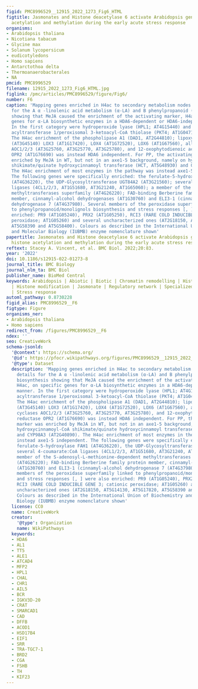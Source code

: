 ```yaml
---
figid: PMC8996529__12915_2022_1273_Fig6_HTML
figtitle: Jasmonates and Histone deacetylase 6 activate Arabidopsis genome-wide histone
  acetylation and methylation during the early acute stress response
organisms:
- Arabidopsis thaliana
- Nicotiana tabacum
- Glycine max
- Solanum lycopersicum
- eudicotyledons
- Homo sapiens
- Antarctothoa delta
- Thermoanaerobacterales
- NA
pmcid: PMC8996529
filename: 12915_2022_1273_Fig6_HTML.jpg
figlink: /pmc/articles/PMC8996529/figure/Fig6/
number: F6
caption: 'Mapping genes enriched in H4ac to secondary metabolism nodes. Mapping details
  for the A α -linolenic acid metabolism (α-LA) and B phenylpropanoid (PP) biosynthesis
  showing that MeJA caused the enrichment of the activating marker, H4ac, on specific
  genes for α-LA biosynthetic enzymes in a HDA6-dependent or HDA6-independent manner.
  In the first category were hydroperoxide lyase (HPL1; AT4G15440) and acetyl-CoA
  acyltransferase 1/peroxisomal 3-ketoacyl-CoA thiolase (PKT4; AT1G04710) (WT +MeJA).
  The H4ac enrichment of the phospholipase A1 (DAD1, AT2G44810); lipoxygenases LOX2
  (AT3G45140) LOX3 (AT1G17420), LOX4 (AT1G72520), LOX6 (AT1G67560), allene oxide cyclases
  AOC1/2/3 (AT3G25760, AT3G25770, AT3G25780), and 12-oxophytodienoic acid reductase
  OPR2 (AT1G76690) was instead HDA6 independent. For PP, the activating marker was
  enriched by MeJA in WT, but not in an axe1-5 background, namely on hydroxycinnamoyl-CoA
  shikimate/quinate hydroxycinnamoyl transferase (HCT, AT5G48930) and CYP98A3 (AT2G40890).
  The H4ac enrichment of most enzymes in the pathway was instead axe1-5 independent.
  The following genes were specifically enriched: the ferulate-5-hydroxylase FAH1
  (AT4G36220), the UDP-Glycosyltransferase UGT84A2 (AT3G21560); several 4-coumarate:CoA
  ligases (4CL1/2/3, AT1G51680, AT3G21240, AT1G65060); a member of the S-adenosyl-L-methionine-dependent
  methyltransferases superfamily (AT4G26220); FAD-binding Berberine family protein
  member, cinnamyl-alcohol dehydrogenases (AT1G30760) and ELI3-1 (cinnamyl-alcohol
  dehydrogenase 7 (AT4G37980). Several members of the peroxidase superfamily linked
  to phenylpropanoid/monolignols biosynthesis and stress responses [, ] were also
  enriched: PR9 (AT1G05240), PRX2 (AT1G05250), RCI3 (RARE COLD INDUCIBLE GENE 3; cationic
  peroxidase; AT1G05260) and several uncharacterized ones (AT2G18150, AT5G14130, AT5G17820,
  AT5G58390 and AT5G58400). Colours as described in the International Union of Biochemistry
  and Molecular Biology (IUBMB) enzyme nomenclature shown'
papertitle: Jasmonates and Histone deacetylase 6 activate Arabidopsis genome-wide
  histone acetylation and methylation during the early acute stress response.
reftext: Stacey A. Vincent, et al. BMC Biol. 2022;20:83.
year: '2022'
doi: 10.1186/s12915-022-01273-8
journal_title: BMC Biology
journal_nlm_ta: BMC Biol
publisher_name: BioMed Central
keywords: Arabidopsis | Abiotic | Biotic | Chromatin remodelling | Histone deacetylase
  | Histone modification | Jasmonate | Regulatory network | Specialized metabolism
  | Stress response
automl_pathway: 0.8730228
figid_alias: PMC8996529__F6
figtype: Figure
organisms_ner:
- Arabidopsis thaliana
- Homo sapiens
redirect_from: /figures/PMC8996529__F6
ndex: ''
seo: CreativeWork
schema-jsonld:
  '@context': https://schema.org/
  '@id': https://pfocr.wikipathways.org/figures/PMC8996529__12915_2022_1273_Fig6_HTML.html
  '@type': Dataset
  description: 'Mapping genes enriched in H4ac to secondary metabolism nodes. Mapping
    details for the A α -linolenic acid metabolism (α-LA) and B phenylpropanoid (PP)
    biosynthesis showing that MeJA caused the enrichment of the activating marker,
    H4ac, on specific genes for α-LA biosynthetic enzymes in a HDA6-dependent or HDA6-independent
    manner. In the first category were hydroperoxide lyase (HPL1; AT4G15440) and acetyl-CoA
    acyltransferase 1/peroxisomal 3-ketoacyl-CoA thiolase (PKT4; AT1G04710) (WT +MeJA).
    The H4ac enrichment of the phospholipase A1 (DAD1, AT2G44810); lipoxygenases LOX2
    (AT3G45140) LOX3 (AT1G17420), LOX4 (AT1G72520), LOX6 (AT1G67560), allene oxide
    cyclases AOC1/2/3 (AT3G25760, AT3G25770, AT3G25780), and 12-oxophytodienoic acid
    reductase OPR2 (AT1G76690) was instead HDA6 independent. For PP, the activating
    marker was enriched by MeJA in WT, but not in an axe1-5 background, namely on
    hydroxycinnamoyl-CoA shikimate/quinate hydroxycinnamoyl transferase (HCT, AT5G48930)
    and CYP98A3 (AT2G40890). The H4ac enrichment of most enzymes in the pathway was
    instead axe1-5 independent. The following genes were specifically enriched: the
    ferulate-5-hydroxylase FAH1 (AT4G36220), the UDP-Glycosyltransferase UGT84A2 (AT3G21560);
    several 4-coumarate:CoA ligases (4CL1/2/3, AT1G51680, AT3G21240, AT1G65060); a
    member of the S-adenosyl-L-methionine-dependent methyltransferases superfamily
    (AT4G26220); FAD-binding Berberine family protein member, cinnamyl-alcohol dehydrogenases
    (AT1G30760) and ELI3-1 (cinnamyl-alcohol dehydrogenase 7 (AT4G37980). Several
    members of the peroxidase superfamily linked to phenylpropanoid/monolignols biosynthesis
    and stress responses [, ] were also enriched: PR9 (AT1G05240), PRX2 (AT1G05250),
    RCI3 (RARE COLD INDUCIBLE GENE 3; cationic peroxidase; AT1G05260) and several
    uncharacterized ones (AT2G18150, AT5G14130, AT5G17820, AT5G58390 and AT5G58400).
    Colours as described in the International Union of Biochemistry and Molecular
    Biology (IUBMB) enzyme nomenclature shown'
  license: CC0
  name: CreativeWork
  creator:
    '@type': Organization
    name: WikiPathways
  keywords:
  - HDA6
  - AL1
  - TT5
  - ALE1
  - ATCAD4
  - MFP2
  - HPL1
  - CHAL
  - CHR1
  - AIL5
  - BCR
  - IGKV3D-20
  - CRAT
  - SMARCAD1
  - CAD
  - DFFB
  - ACOD1
  - HSD17B4
  - EIF1
  - SRR
  - TRA-TGC7-1
  - BRD2
  - CGA
  - FSHB
  - TH
  - KIF23
---
```

